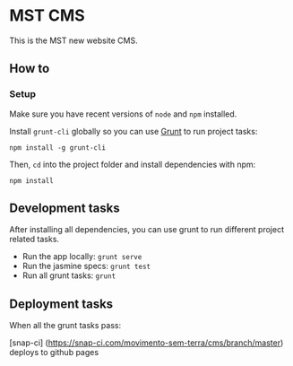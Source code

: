 # MST CMS

This is the MST new website CMS.

## How to

### Setup

Make sure you have recent versions of `node` and `npm` installed.

Install `grunt-cli` globally so you can use [Grunt](http://gruntjs.com) to run project tasks:

```
npm install -g grunt-cli
```

Then, `cd` into the project folder and install dependencies with npm:

```
npm install
```

## Development tasks

After installing all dependencies, you can use grunt to run different project related tasks.

* Run the app locally: `grunt serve`
* Run the jasmine specs: `grunt test`
* Run all grunt tasks: `grunt`

## Deployment tasks

When all the grunt  tasks pass:

[snap-ci] (https://snap-ci.com/movimento-sem-terra/cms/branch/master) deploys to github pages

